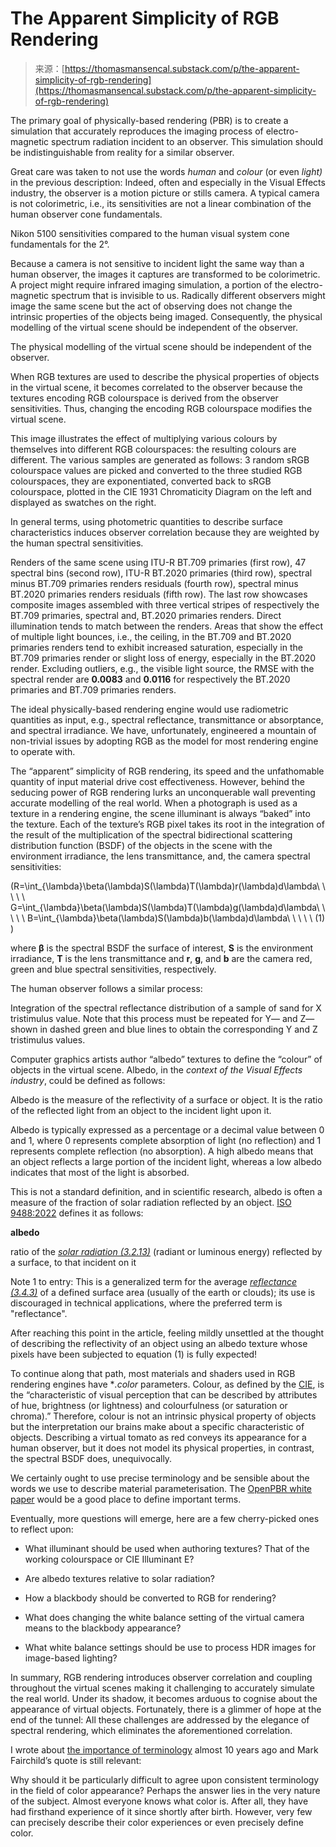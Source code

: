 <!--yml
category: 未分类
date: 2024-05-27 15:24:29
-->

# The Apparent Simplicity of RGB Rendering

> 来源：[https://thomasmansencal.substack.com/p/the-apparent-simplicity-of-rgb-rendering](https://thomasmansencal.substack.com/p/the-apparent-simplicity-of-rgb-rendering)

The primary goal of physically-based rendering (PBR) is to create a simulation that accurately reproduces the imaging process of electro-magnetic spectrum radiation incident to an observer. This simulation should be indistinguishable from reality for a similar observer.

Great care was taken to not use the words *human* and *colour* (or even *light)* in the previous description: Indeed, often and especially in the Visual Effects industry, the observer is a motion picture or stills camera. A typical camera is not colorimetric, i.e., its sensitivities are not a linear combination of the human observer cone fundamentals.

Nikon 5100 sensitivities compared to the human visual system cone fundamentals for the 2°.

Because a camera is not sensitive to incident light the same way than a human observer, the images it captures are transformed to be colorimetric. A project might require infrared imaging simulation, a portion of the electro-magnetic spectrum that is invisible to us. Radically different observers might image the same scene but the act of observing does not change the intrinsic properties of the objects being imaged. Consequently, the physical modelling of the virtual scene should be independent of the observer.

The physical modelling of the virtual scene should be independent of the observer.

When RGB textures are used to describe the physical properties of objects in the virtual scene, it becomes correlated to the observer because the textures encoding RGB colourspace is derived from the observer sensitivities. Thus, changing the encoding RGB colourspace modifies the virtual scene.

This image illustrates the effect of multiplying various colours by themselves into different RGB colourspaces: the resulting colours are different. The various samples are generated as follows: 3 random sRGB colourspace values are picked and converted to the three studied RGB colourspaces, they are exponentiated, converted back to sRGB colourspace, plotted in the CIE 1931 Chromaticity Diagram on the left and displayed as swatches on the right.

In general terms, using photometric quantities to describe surface characteristics induces observer correlation because they are weighted by the human spectral sensitivities.

Renders of the same scene using ITU-R BT.709 primaries (first row), 47 spectral bins (second row), ITU-R BT.2020 primaries (third row), spectral minus BT.709 primaries renders residuals (fourth row), spectral minus BT.2020 primaries renders residuals (fifth row). The last row showcases composite images assembled with three vertical stripes of respectively the BT.709 primaries, spectral and, BT.2020 primaries renders. Direct illumination tends to match between the renders. Areas that show the effect of multiple light bounces, i.e., the ceiling, in the BT.709 and BT.2020 primaries renders tend to exhibit increased saturation, especially in the BT.709 primaries render or slight loss of energy, especially in the BT.2020 render. Excluding outliers, e.g., the visible light source, the RMSE with the spectral render are **0.0083** and **0.0116** for respectively the BT.2020 primaries and BT.709 primaries renders.

The ideal physically-based rendering engine would use radiometric quantities as input, e.g., spectral reflectance, transmittance or absorptance, and spectral irradiance. We have, unfortunately, engineered a mountain of non-trivial issues by adopting RGB as the model for most rendering engine to operate with.

The “apparent” simplicity of RGB rendering, its speed and the unfathomable quantity of input material drive cost effectiveness. However, behind the seducing power of RGB rendering lurks an unconquerable wall preventing accurate modelling of the real world. When a photograph is used as a texture in a rendering engine, the scene illuminant is always “baked” into the texture. Each of the texture’s RGB pixel takes its root in the integration of the result of the multiplication of the spectral bidirectional scattering distribution function (BSDF) of the objects in the scene with the environment irradiance, the lens transmittance, and, the camera spectral sensitivities:

\(R=\int_{\lambda}\beta(\lambda)S(\lambda)T(\lambda)r(\lambda)d\lambda\ \ \ \ \ G=\int_{\lambda}\beta(\lambda)S(\lambda)T(\lambda)g(\lambda)d\lambda\ \ \ \ \ B=\int_{\lambda}\beta(\lambda)S(\lambda)b(\lambda)d\lambda\ \ \ \ \ (1) \)

where **β** is the spectral BSDF the surface of interest, **S** is the environment irradiance, **T** is the lens transmittance and **r**, **g**, and **b** are the camera red, green and blue spectral sensitivities, respectively.

The human observer follows a similar process:

Integration of the spectral reflectance distribution of a sample of sand for X tristimulus value. Note that this process must be repeated for Y― and Z― shown in dashed green and blue lines to obtain the corresponding Y and Z tristimulus values.

Computer graphics artists author “albedo” textures to define the “colour” of objects in the virtual scene. Albedo, in the *context of the Visual Effects industry*, could be defined as follows:

Albedo is the measure of the reflectivity of a surface or object. It is the ratio of the reflected light from an object to the incident light upon it.

Albedo is typically expressed as a percentage or a decimal value between 0 and 1, where 0 represents complete absorption of light (no reflection) and 1 represents complete reflection (no absorption). A high albedo means that an object reflects a large portion of the incident light, whereas a low albedo indicates that most of the light is absorbed.

This is not a standard definition, and in scientific research, albedo is often a measure of the fraction of solar radiation reflected by an object. [ISO 9488:2022](https://www.iso.org/obp/ui/#iso:std:iso:9488:ed-2:v1:en) defines it as follows:

**albedo**

ratio of the *[solar radiation (3.2.13)](https://www.iso.org/obp/ui/#iso:std:iso:9488:ed-2:v1:en:term:3.2.13)* (radiant or luminous energy) reflected by a surface, to that incident on it

Note 1 to entry: This is a generalized term for the average *[reflectance (3.4.3)](https://www.iso.org/obp/ui/#iso:std:iso:9488:ed-2:v1:en:term:3.4.3)* of a defined surface area (usually of the earth or clouds); its use is discouraged in technical applications, where the preferred term is "reflectance".

After reaching this point in the article, feeling mildly unsettled at the thought of describing the reflectivity of an object using an albedo texture whose pixels have been subjected to equation (1) is fully expected!

To continue along that path, most materials and shaders used in RGB rendering engines have **.*color** parameters. Colour, as defined by the [CIE](https://cie.co.at/eilvterm/17-22-040), is the “characteristic of visual perception that can be described by attributes of hue, brightness (or lightness) and colourfulness (or saturation or chroma).” Therefore, colour is not an intrinsic physical property of objects but the interpretation our brains make about a specific characteristic of objects. Describing a virtual tomato as red conveys its appearance for a human observer, but it does not model its physical properties, in contrast, the spectral BSDF does, unequivocally.

We certainly ought to use precise terminology and be sensible about the words we use to describe material parameterisation. The [OpenPBR white paper](https://academysoftwarefoundation.github.io/OpenPBR/) would be a good place to define important terms.

Eventually, more questions will emerge, here are a few cherry-picked ones to reflect upon:

*   What illuminant should be used when authoring textures? That of the working colourspace or CIE Illuminant E?

*   Are albedo textures relative to solar radiation?

*   How a blackbody should be converted to RGB for rendering?

*   What does changing the white balance setting of the virtual camera means to the blackbody appearance?

*   What white balance settings should be use to process HDR images for image-based lighting?

In summary, RGB rendering introduces observer correlation and coupling throughout the virtual scenes making it challenging to accurately simulate the real world. Under its shadow, it becomes arduous to cognise about the appearance of virtual objects. Fortunately, there is a glimmer of hope at the end of the tunnel: All these challenges are addressed by the elegance of spectral rendering, which eliminates the aforementioned correlation.

I wrote about [the importance of terminology](https://www.colour-science.org/posts/the-importance-of-terminology-and-srgb-uncertainty/) almost 10 years ago and Mark Fairchild’s quote is still relevant:

Why should it be particularly difficult to agree upon consistent terminology in the field of color appearance? Perhaps the answer lies in the very nature of the subject. Almost everyone knows what color is. After all, they have had firsthand experience of it since shortly after birth. However, very few can precisely describe their color experiences or even precisely define color.